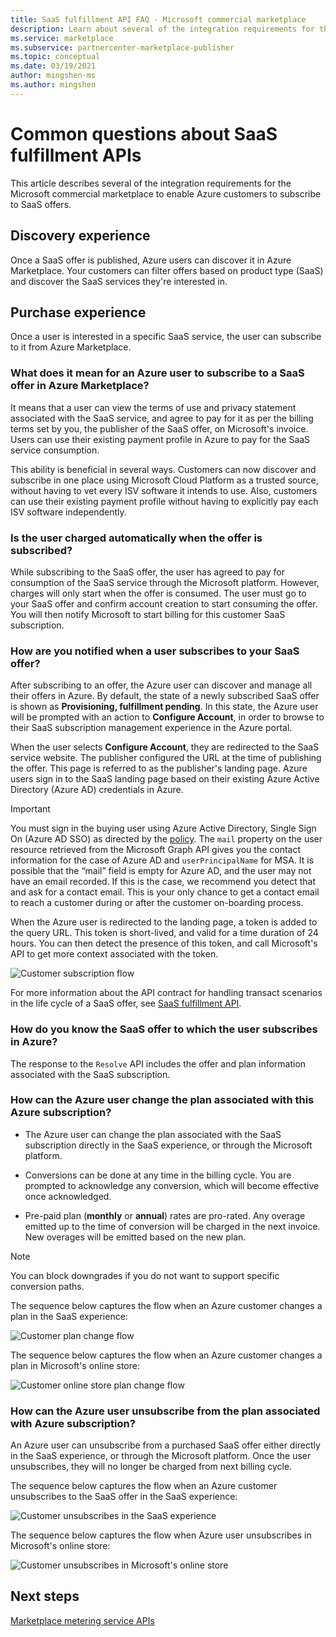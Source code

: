 ```yaml
---
title: SaaS fulfillment API FAQ - Microsoft commercial marketplace
description: Learn about several of the integration requirements for the Microsoft commercial marketplace to enable Azure customers to subscribe to SaaS offers.
ms.service: marketplace 
ms.subservice: partnercenter-marketplace-publisher
ms.topic: conceptual
ms.date: 03/19/2021
author: mingshen-ms
ms.author: mingshen
---
```


# Common questions about SaaS fulfillment APIs

This article describes several of the integration requirements for the Microsoft commercial marketplace to enable Azure customers to subscribe to SaaS offers.

## Discovery experience

Once a SaaS offer is published, Azure users can discover it in Azure Marketplace. Your customers can filter offers based on product type (SaaS) and discover the SaaS services they're interested in.

## Purchase experience

Once a user is interested in a specific SaaS service, the user can subscribe to it from Azure Marketplace.

### What does it mean for an Azure user to subscribe to a SaaS offer in Azure Marketplace?

It means that a user can view the terms of use and privacy statement associated with the SaaS service, and agree to pay for it as per the billing terms set by you, the publisher of the SaaS offer, on Microsoft's invoice. Users can use their existing payment profile in Azure to pay for the SaaS service consumption.

This ability is beneficial in several ways. Customers can now discover and subscribe in one place using Microsoft Cloud Platform as a trusted source, without having to vet every ISV software it intends to use. Also, customers can use their existing payment profile without having to explicitly pay each ISV software independently.

### Is the user charged automatically when the offer is subscribed?

While subscribing to the SaaS offer, the user has agreed to pay for consumption of the SaaS service through the Microsoft platform. However, charges will only start when the offer is consumed. The user must go to your SaaS offer and confirm account creation to start consuming the offer. You will then notify Microsoft to start billing for this customer SaaS subscription.

### How are you notified when a user subscribes to your SaaS offer?

After subscribing to an offer, the Azure user can discover and manage all their offers in Azure. By default, the state of a newly subscribed SaaS offer is shown as **Provisioning, fulfillment pending**. In this state, the Azure user will be prompted with an action to **Configure Account**, in order to browse to their SaaS subscription management experience in the Azure portal.

When the user selects **Configure Account**, they are redirected to the SaaS service website. The publisher configured the URL at the time of publishing the offer. This page is referred to as the publisher's landing page. Azure users sign in to the SaaS landing page based on their existing Azure Active Directory (Azure AD) credentials in Azure.

> [!IMPORTANT]
> You must sign in the buying user using Azure Active Directory, Single Sign On (Azure AD SSO) as directed by the [policy](/legal/marketplace/certification-policies?context=/azure/marketplace/context/context). The `mail` property on the user resource retrieved from the Microsoft Graph API gives you the contact information for the case of Azure AD and `userPrincipalName` for MSA. It is possible that the “mail” field is empty for Azure AD, and the user may not have an email recorded. If this is the case, we recommend you detect that and ask for a contact email. This is your only chance to get a contact email to reach a customer during or after the customer on-boarding process.

When the Azure user is redirected to the landing page, a token is added to the query URL. This token is short-lived, and valid for a time duration of 24 hours. You can then detect the presence of this token, and call Microsoft's API to get more context associated with the token.

![Customer subscription flow](media/saas-metering-service-integration-flow-a.png)

For more information about the API contract for handling transact scenarios in the life cycle of a SaaS offer, see [SaaS fulfillment API](pc-saas-fulfillment-api-v2.md).

### How do you know the SaaS offer to which the user subscribes in Azure?

The response to the `Resolve` API includes the offer and plan information associated with the SaaS subscription.

### How can the Azure user change the plan associated with this Azure subscription?

* The Azure user can change the plan associated with the SaaS subscription directly in the SaaS experience, or through the Microsoft platform.

* Conversions can be done at any time in the billing cycle. You are prompted to acknowledge any conversion, which will become effective once acknowledged.

* Pre-paid plan (**monthly** or **annual**) rates are pro-rated. Any overage emitted up to the time of conversion will be charged in the next invoice. New overages will be emitted based on the new plan.

>[!Note]
>You can block downgrades if you do not want to support specific conversion paths.

The sequence below captures the flow when an Azure customer changes a plan in the SaaS experience:

![Customer plan change flow](media/saas-metering-service-integration-flow-b.png)

The sequence below captures the flow when an Azure customer changes a plan in Microsoft's online store:

![Customer online store plan change flow](media/saas-metering-service-integration-flow-c.png)

### How can the Azure user unsubscribe from the plan associated with Azure subscription?

An Azure user can unsubscribe from a purchased SaaS offer either directly in the SaaS experience, or through the Microsoft platform. Once the user unsubscribes, they will no longer be charged from next billing cycle.

The sequence below captures the flow when an Azure customer unsubscribes to the SaaS offer in the SaaS experience:

![Customer unsubscribes in the SaaS experience](media/saas-metering-service-integration-flow-d.png)

The sequence below captures the flow when Azure user unsubscribes in Microsoft's online store:

![Customer unsubscribes in Microsoft's online store](media/saas-metering-service-integration-flow-e.png)

## Next steps

[Marketplace metering service APIs](../marketplace-metering-service-apis.md)
